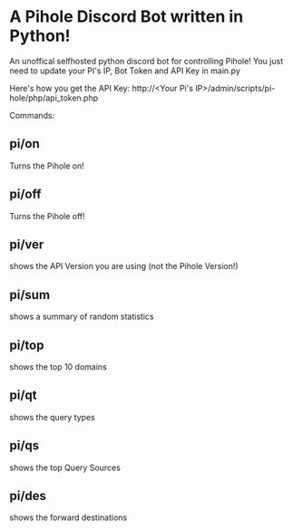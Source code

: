 # A Pihole Discord Bot written in Python!

An unoffical selfhosted python discord bot for controlling Pihole!
You just need to update your PI's IP, Bot Token and API Key in main.py

Here's how you get the API Key: http://<Your Pi's IP>/admin/scripts/pi-hole/php/api_token.php

Commands:

## pi/on
Turns the Pihole on!

## pi/off
Turns the Pihole off!

## pi/ver
shows the API Version you are using (not the Pihole Version!)

## pi/sum
shows a summary of random statistics

## pi/top
shows the top 10 domains

## pi/qt
shows the query types

## pi/qs
shows the top Query Sources

## pi/des
shows the forward destinations

